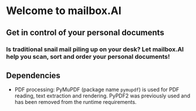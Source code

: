 # Welcome to mailbox.AI

## Get in control of your personal documents

### Is traditional snail mail piling up on your desk? Let mailbox.AI help you scan, sort and order your personal documents!

## Dependencies

- PDF processing: PyMuPDF (package name `pymupdf`) is used for PDF reading, text extraction and rendering. PyPDF2 was previously used and has been removed from the runtime requirements.
